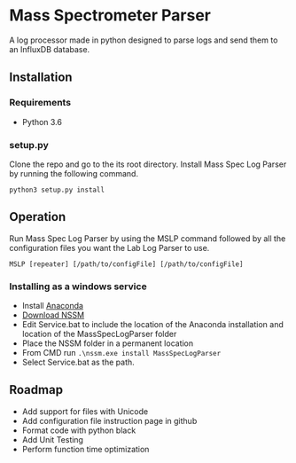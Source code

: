 # Mass Spectrometer Parser
A log processor made in python designed to parse logs and send them to an InfluxDB database.
## Installation
### Requirements
* Python 3.6
### setup.py
Clone the repo and go to the its root directory. Install Mass Spec Log Parser by running the following command.
```
python3 setup.py install
```
## Operation
Run Mass Spec Log Parser by using the MSLP command followed by all the configuration files you want the Lab Log Parser to use.
```
MSLP [repeater] [/path/to/configFile] [/path/to/configFile]
```
### Installing as a windows service
* Install [Anaconda](https://www.anaconda.com/distribution/#download-section)
* [Download NSSM](https://nssm.cc/)
* Edit Service.bat to include the location of the Anaconda installation and location of the MassSpecLogParser folder
* Place the NSSM folder in a permanent location
* From CMD run `.\nssm.exe install MassSpecLogParser`
* Select Service.bat as the path.
## Roadmap
* Add support for files with Unicode
* Add configuration file instruction page in github
* Format code with python black
* Add Unit Testing
* Perform function time optimization
